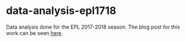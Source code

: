 # data-analysis-epl1718
Data analysis done for the EPL 2017-2018 season. The blog post for this work can be seen [here](https://alperengormez.github.io/blog/data-analysis-epl1718/).
